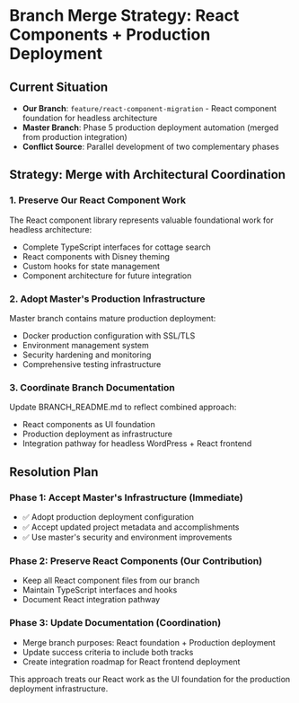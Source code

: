 # Branch Merge Strategy: React Components + Production Deployment

## Current Situation
- **Our Branch**: `feature/react-component-migration` - React component foundation for headless architecture
- **Master Branch**: Phase 5 production deployment automation (merged from production integration)
- **Conflict Source**: Parallel development of two complementary phases

## Strategy: Merge with Architectural Coordination

### 1. Preserve Our React Component Work
The React component library represents valuable foundational work for headless architecture:
- Complete TypeScript interfaces for cottage search
- React components with Disney theming
- Custom hooks for state management
- Component architecture for future integration

### 2. Adopt Master's Production Infrastructure
Master branch contains mature production deployment:
- Docker production configuration with SSL/TLS
- Environment management system
- Security hardening and monitoring
- Comprehensive testing infrastructure

### 3. Coordinate Branch Documentation
Update BRANCH_README.md to reflect combined approach:
- React components as UI foundation
- Production deployment as infrastructure
- Integration pathway for headless WordPress + React frontend

## Resolution Plan

### Phase 1: Accept Master's Infrastructure (Immediate)
- ✅ Adopt production deployment configuration
- ✅ Accept updated project metadata and accomplishments  
- ✅ Use master's security and environment improvements

### Phase 2: Preserve React Components (Our Contribution)
- Keep all React component files from our branch
- Maintain TypeScript interfaces and hooks
- Document React integration pathway

### Phase 3: Update Documentation (Coordination)
- Merge branch purposes: React foundation + Production deployment
- Update success criteria to include both tracks
- Create integration roadmap for React frontend deployment

This approach treats our React work as the UI foundation for the production deployment infrastructure.